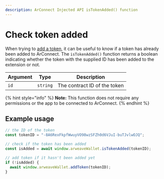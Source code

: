 ```yaml
---
description: ArConnect Injected API isTokenAdded() function
---
```


# Check token added

When trying to [add a token](add-token.md), it can be useful to know if a token has already been added to ArConnect. The `isTokenAdded()` function returns a boolean indicating whether the token with the supplied ID has been added to the extension or not.

| Argument | Type     | Description                  |
| -------- | -------- | ---------------------------- |
| `id`     | `string` | The contract ID of the token |

{% hint style="info" %}
**Note:** This function does not require any permissions or the app to be connected to ArConnect.
{% endhint %}

## Example usage

```ts
// the ID of the token
const tokenID = "-8A6RexFkpfWwuyVO98wzSFZh0d6VJuI-buTJvlwOJQ";

// check if the token has been added
const isAdded = await window.arweaveWallet.isTokenAdded(tokenID);

// add token if it hasn't been added yet
if (!isAdded) {
  await window.arweaveWallet.addToken(tokenID);
}
```
